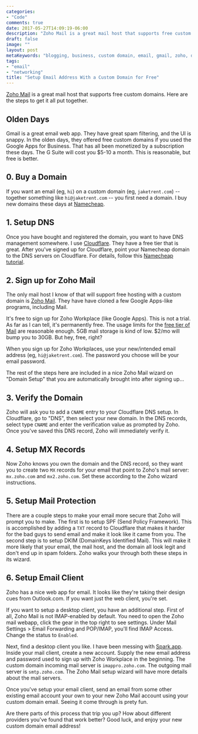```yaml
---
categories:
- "Code"
comments: true
date: 2017-05-27T14:09:19-06:00
description: "Zoho Mail is a great mail host that supports free custom domains.  Here are the steps to setup."
draft: false
image: ""
layout: post
metaKeywords: "blogging, business, custom domain, email, gmail, zoho, dns, free"
tags:
- "email"
- "networking"
title: "Setup Email Address With a Custom Domain for Free"
---
```


[Zoho Mail](https://www.zoho.com/mail/) is a great mail host that supports free custom domains.  Here are the steps to get it all put together.

<!--more-->

## Olden Days

Gmail is a great email web app. They have great spam filtering, and the UI is snappy.  In the olden days, they offered free custom domains if you used the Google Apps for Business.  That has all been monetized by a subscription these days.  The G Suite will cost you $5-10 a month.  This is reasonable, but free is better.

## 0. Buy a Domain

If you want an email (eg, `hi`) on a custom domain (eg, `jaketrent.com`) -- together something like `hi@jaketrent.com` -- you first need a domain.  I buy new domains these days at [Namecheap](https://affiliate.namecheap.com/?affId=116695).

## 1. Setup DNS

Once you have bought and registered the domain, you want to have DNS management somewhere.  I use [Cloudflare](https://www.cloudflare.com/).  They have a free tier that is great.  After you've signed up for Cloudflare, point your Namecheap domain to the DNS servers on Cloudflare.  For details, follow this [Namecheap tutorial](https://www.namecheap.com/support/knowledgebase/article.aspx/9607/2210/how-to-set-up-dns-records-for-your-domain-in-cloudflare-account).

## 2. Sign up for Zoho Mail

The only mail host I know of that will support free hosting with a custom domain is [Zoho Mail](https://www.zoho.com/mail/).  They have have cloned a few Google Apps-like programs, including Mail.  

It's free to sign up for Zoho Workplace (like Google Apps).  This is not a trial.  As far as I can tell, it's permanently free.  The usage limits for the [free tier of Mail](https://www.zoho.com/workplace/pricing.html) are reasonable enough.  5GB mail storage is kind of low.  $2/mo will bump you to 30GB.  But hey, free, right?

When you sign up for Zoho Workplaces, use your new/intended email address (eg, `hi@jaketrent.com`).  The password you choose will be your email password.

The rest of the steps here are included in a nice Zoho Mail wizard on "Domain Setup" that you are automatically brought into after signing up...

## 3. Verify the Domain

Zoho will ask you to add a `CNAME` entry to your Cloudflare DNS setup.  In Cloudflare, go to "DNS", then select your new domain.  In the DNS records, select type `CNAME` and enter the verification value as prompted by Zoho.  Once you've saved this DNS record, Zoho will immediately verify it.

## 4. Setup MX Records

Now Zoho knows you own the domain and the DNS record, so they want you to create two `MX` records for your email that point to Zoho's mail server: `mx.zoho.com` and `mx2.zoho.com`.  Set these according to the Zoho wizard instructions.

## 5. Setup Mail Protection

There are a couple steps to make your email more secure that Zoho will prompt you to make.  The first is to setup SPF (Send Policy Framework).  This is accomplished by adding a `TXT` record to Cloudflare that makes it harder for the bad guys to send email and make it look like it came from you.  The second step is to setup DKIM (DomainKeys Identified Mail).  This will make it more likely that your email, the mail host, and the domain all look legit and don't end up in spam folders.  Zoho walks your through both these steps in its wizard.

## 6. Setup Email Client

Zoho has a nice web app for email.  It looks like they're taking their design cues from Outlook.com.  If you want just the web client, you're set.

If you want to setup a desktop client, you have an additional step.  First of all, Zoho Mail is not IMAP-enabled by default.  You need to open the Zoho mail webapp, click the gear in the top right to see settings.  Under Mail Settings > Email Forwarding and POP/IMAP, you'll find IMAP Access.  Change the status to `Enabled`.

Next, find a desktop client you like.  I have been messing with [Spark.app](https://sparkmailapp.com/). Inside your mail client, create a new account.  Supply the new email address and password used to sign up with Zoho Workplace in the beginning.  The custom domain incoming mail server is `imappro.zoho.com`.  The outgoing mail server is `smtp.zoho.com`.  The Zoho Mail setup wizard will have more details about the mail servers.  

Once you've setup your email client, send an email from some other existing email account your own to your new Zoho Mail account using your custom domain email.  Seeing it come through is prety fun.

Are there parts of this process that trip you up?  How about different providers you've found that work better?  Good luck, and enjoy your new custom domain email address!
